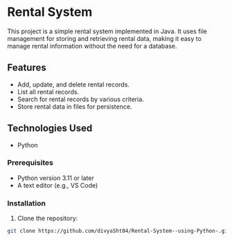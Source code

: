 # Rental System

This project is a simple rental system implemented in Java. It uses file management for storing and retrieving rental data, making it easy to manage rental information without the need for a database.

## Features

- Add, update, and delete rental records.
- List all rental records.
- Search for rental records by various criteria.
- Store rental data in files for persistence.

## Technologies Used

- Python 


### Prerequisites

- Python version 3.11 or later
- A text editor (e.g., VS Code)

### Installation

1. Clone the repository:

```sh
git clone https://github.com/divyaSht04/Rental-System--using-Python-.git
